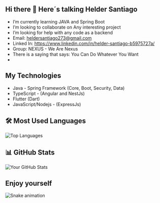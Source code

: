 ## Hi there 👋 Here´s talking Helder Santiago

- I’m currently learning JAVA and Spring Boot
- I’m looking to collaborate on Any interesting project
- I’m looking for help with any code as a backend
- Email: heldersantiago273@gmail.com
- Linked In: https://www.linkedin.com/in/helder-santiago-b5975727a/
- Group: NEXUS - We Are Nexus
- There is a saying that says: You Can Do Whatever You Want
- 
## My Technologies
- Java - Spring Framework (Core, Boot, Security, Data)
- TypeScript - (Angular and NestJs)
- Flutter (Dart)
- JavaScript/Nodejs - (ExpressJs)

## 🛠️ Most Used Languages
![Top Languages](https://github-readme-stats.vercel.app/api/top-langs/?username=heldersantiago&layout=compact&theme=radical)
 
## 📊 GitHub Stats
![Your GitHub Stats](https://github-readme-stats.vercel.app/api?username=heldersantiago&show_icons=true&theme=radical)

## Enjoy yourself
![Snake animation](https://github.com/danielbped/danielbped/blob/output/github-contribution-grid-snake.svg)

